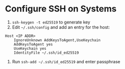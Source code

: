# Configure SSH on Systems

1. `ssh-keygen -t ed25519` to generate key
1. Edit `~/.ssh/config` and add an entry for the host:
```
Host <IP ADDR>
	IgnoreUnknown AddKeysToAgent,UseKeychain
	AddKeysToAgent yes
	UseKeychain yes
	IdentityFile ~/.ssh/id_ed25519
```
1. Run `ssh-add ~/.ssh/id_ed25519` and enter passphrase
